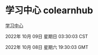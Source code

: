 # 学习中心 colearnhub
[学习中心](http://27.19.33.125:56308/colearnhub/)

2022年 10月 09日 星期日 03:30:03 CST

2022年 10月 08日 星期六 19:30:03 GMT
